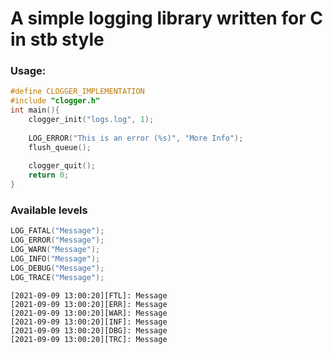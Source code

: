 # A simple logging library written for C in stb style
### Usage:
```c
#define CLOGGER_IMPLEMENTATION  
#include "clogger.h"  
int main(){  
	clogger_init("logs.log", 1);
	
	LOG_ERROR("This is an error (%s)", "More Info");
	flush_queue();
	
	clogger_quit();
	return 0;
}
```
### Available levels
```c
LOG_FATAL("Message");
LOG_ERROR("Message");
LOG_WARN("Message");
LOG_INFO("Message");
LOG_DEBUG("Message");
LOG_TRACE("Message");
```
```
[2021-09-09 13:00:20][FTL]: Message
[2021-09-09 13:00:20][ERR]: Message
[2021-09-09 13:00:20][WAR]: Message
[2021-09-09 13:00:20][INF]: Message
[2021-09-09 13:00:20][DBG]: Message
[2021-09-09 13:00:20][TRC]: Message
```
